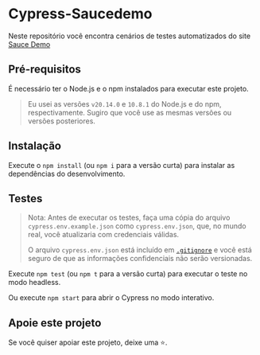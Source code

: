 # Cypress-Saucedemo

Neste repositório você encontra cenários de testes automatizados do site [Sauce Demo](https://www.saucedemo.com/v1/)

## Pré-requisitos

É necessário ter o Node.js e o npm instalados para executar este projeto.

> Eu usei as versões `v20.14.0` e `10.8.1` do Node.js e do npm, respectivamente. Sugiro que você use as mesmas versões ou versões posteriores.

## Instalação

Execute o `npm install` (ou `npm i` para a versão curta) para instalar as dependências do desenvolvimento.

## Testes

> Nota: Antes de executar os testes, faça uma cópia do arquivo `cypress.env.example.json` como `cypress.env.json`, que, no mundo real, você atualizaria com credenciais válidas.
>
> O arquivo `cypress.env.json` está incluído em [`.gitignore`](./.gitignore) e você está seguro de que as informações confidenciais não serão versionadas.

Execute `npm test` (ou `npm t` para a versão curta) para executar o teste no modo headless.

Ou execute `npm start` para abrir o Cypress no modo interativo.

## Apoie este projeto

Se você quiser apoiar este projeto, deixe uma ⭐.